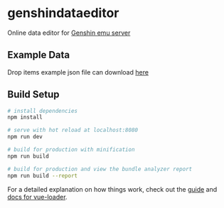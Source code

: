 # genshindataeditor

Online data editor for [Genshin emu server](https://github.com/Grasscutters/Grasscutter/)

## Example Data

Drop items example json file can download [here](https://maticsl.github.io/genshindataeditor/Drop.json)

## Build Setup

``` bash
# install dependencies
npm install

# serve with hot reload at localhost:8080
npm run dev

# build for production with minification
npm run build

# build for production and view the bundle analyzer report
npm run build --report
```

For a detailed explanation on how things work, check out the [guide](http://vuejs-templates.github.io/webpack/) and [docs for vue-loader](http://vuejs.github.io/vue-loader).
